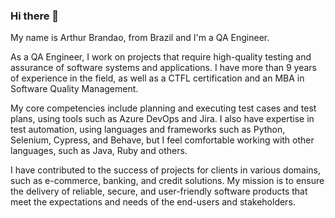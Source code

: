 ### Hi there 👋
My name is Arthur Brandao, from Brazil and I'm a QA Engineer.

<!--
**arthurbrandao0/arthurbrandao0** is a ✨ _special_ ✨ repository because its `README.md` (this file) appears on your GitHub profile.

Here are some ideas to get you started:

- 🔭 I’m currently working on ...
- 🌱 I’m currently learning ...
- 👯 I’m looking to collaborate on ...
- 🤔 I’m looking for help with ...
- 💬 Ask me about ...
- 📫 How to reach me: ...
- 😄 Pronouns: ...
- ⚡ Fun fact: ...
-->
As a QA Engineer, I work on projects that require high-quality testing and assurance of software systems and applications. I have more than 9 years of experience in the field, as well as a CTFL certification and an MBA in Software Quality Management.

My core competencies include planning and executing test cases and test plans, using tools such as Azure DevOps and Jira. I also have expertise in test automation, using languages and frameworks such as Python, Selenium, Cypress, and Behave, but I feel comfortable working with other languages, such as Java, Ruby and others. 

I have contributed to the success of projects for clients in various domains, such as e-commerce, banking, and credit solutions. My mission is to ensure the delivery of reliable, secure, and user-friendly software products that meet the expectations and needs of the end-users and stakeholders.
